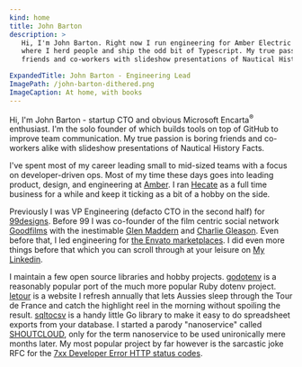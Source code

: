 ```yaml
---
kind: home
title: John Barton
description: >
   Hi, I'm John Barton. Right now I run engineering for Amber Electric
   where I herd people and ship the odd bit of Typescript. My true passion is boring 
   friends and co-workers with slideshow presentations of Nautical History Facts.

ExpandedTitle: John Barton - Engineering Lead
ImagePath: /john-barton-dithered.png
ImageCaption: At home, with books
---
```

Hi, I'm John Barton - startup CTO and obvious Microsoft Encarta<sup>®</sup> enthusiast. I'm the solo founder of  which builds tools on top of GitHub to improve team communication. My true passion is boring friends and co-workers alike with slideshow presentations of Nautical History Facts.
            
I've spent most of my career leading small to mid-sized teams with a focus on developer-driven ops. Most of my time these days goes into leading product, design, and engineering at [Amber](https://amber.com.au/). I ran [Hecate](https://hecate.co) as a full time business for a while and keep it ticking as a bit of a hobby on the side.

 Previously I was VP Engineering (defacto CTO in the second half) for [99designs](https://99designs.com). Before 99 I was co-founder of the film centric social network [Goodfilms](https://goodfil.ms/) with the inestimable [Glen Maddern](https://glenmaddern.com/) and [Charlie Gleason](https://charliegleason.com/). Even before that, I led engineering for [the Envato marketplaces](https://market.envato.com/). I did even more things before that which you can scroll through at your leisure on [My Linkedin](http://au.linkedin.com/in/johnbarton).

I maintain a few open source libraries and hobby projects. [godotenv](https://github.com/joho/godotenv) is a reasonably popular port of the much more popular Ruby dotenv project. [letour](https://github.com/joho/letour) is a website I refresh annually that lets Aussies sleep through the Tour de France and catch the highlight reel in the morning without spoiling the result. [sqltocsv](https://github.com/joho/sqltocsv) is a handy little Go library to make it easy to do spreadsheet exports from your database. I started a parody "nanoservice" called [SHOUTCLOUD](HTTP://SHOUTCLOUD.IO/), only for the term nanoservice to be used unironically mere months later. My most popular project by far however is the sarcastic joke RFC for the [7xx Developer Error HTTP status codes](https://github.com/joho/7XX-rfc).